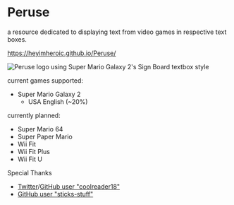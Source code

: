 # Peruse
a resource dedicated to displaying text from video games in respective text boxes.

https://heyimheroic.github.io/Peruse/

![Peruse logo using Super Mario Galaxy 2's Sign Board textbox style](https://github.com/HEYimHeroic/Peruse/blob/main/PeruseSMG2Logo.png?raw=true)

current games supported:
* Super Mario Galaxy 2 
  * USA English (~20%)

currently planned:
* Super Mario 64
* Super Paper Mario
* Wii Fit
* Wii Fit Plus
* Wii Fit U

Special Thanks
* [Twitter](https://twitter.com/coolreader18)/[GitHub user "coolreader18"](https://github.com/coolreader18/)
* [GitHub user "sticks-stuff"](https://github.com/sticks-stuff)
